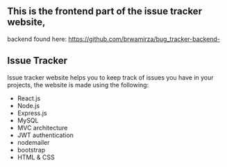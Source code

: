 ## This is the frontend part of the issue tracker website, 
backend found here: https://github.com/brwamirza/bug_tracker-backend-

## Issue Tracker
Issue tracker website helps you to keep track of issues you have in your projects, the website is made using the following:
* React.js
* Node.js
* Express.js
* MySQL
* MVC architecture
* JWT authentication
* nodemailer
* bootstrap
* HTML & CSS
